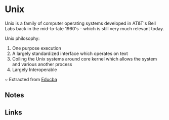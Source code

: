 # Unix

Unix is a family of computer operating systems developed in AT&T's Bell Labs back in the mid-to-late 1960's - which is still very much relevant today.

Unix philosophy:

1. One purpose execution
2. A largely standardized interface which operates on text
3. Coiling the Unix systems around core kernel which allows the system and various another process
4. Largely Interoperable

~ Extracted from [Educba](https://www.educba.com/what-is-unix/)

## Notes

## Links
